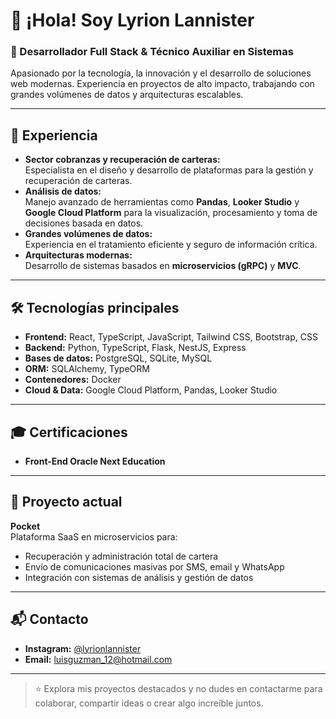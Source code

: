 # 👋 ¡Hola! Soy **Lyrion Lannister**

### 🚀 Desarrollador Full Stack & Técnico Auxiliar en Sistemas

Apasionado por la tecnología, la innovación y el desarrollo de soluciones web modernas. Experiencia en proyectos de alto impacto, trabajando con grandes volúmenes de datos y arquitecturas escalables.

---

## 💼 Experiencia

- **Sector cobranzas y recuperación de carteras:**  
  Especialista en el diseño y desarrollo de plataformas para la gestión y recuperación de carteras.  
- **Análisis de datos:**  
  Manejo avanzado de herramientas como **Pandas**, **Looker Studio** y **Google Cloud Platform** para la visualización, procesamiento y toma de decisiones basada en datos.
- **Grandes volúmenes de datos:**  
  Experiencia en el tratamiento eficiente y seguro de información crítica.
- **Arquitecturas modernas:**  
  Desarrollo de sistemas basados en **microservicios (gRPC)** y **MVC**.

---

## 🛠️ Tecnologías principales

- **Frontend:** React, TypeScript, JavaScript, Tailwind CSS, Bootstrap, CSS
- **Backend:** Python, TypeScript, Flask, NestJS, Express
- **Bases de datos:** PostgreSQL, SQLite, MySQL
- **ORM:** SQLAlchemy, TypeORM
- **Contenedores:** Docker
- **Cloud & Data:** Google Cloud Platform, Pandas, Looker Studio

---

## 🎓 Certificaciones

- **Front-End Oracle Next Education**

---

## 🌟 Proyecto actual

**Pocket**  
Plataforma SaaS en microservicios para:
- Recuperación y administración total de cartera
- Envío de comunicaciones masivas por SMS, email y WhatsApp
- Integración con sistemas de análisis y gestión de datos

---

## 📬 Contacto

- **Instagram:** [@lyrionlannister](https://instagram.com/lyrionlannister)
- **Email:** luisguzman_12@hotmail.com

---

> ⭐️ Explora mis proyectos destacados y no dudes en contactarme para colaborar, compartir ideas o crear algo increíble juntos.
